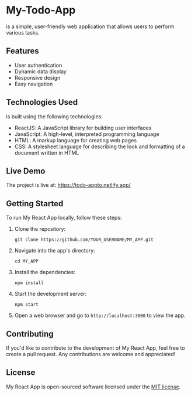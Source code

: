 # My-Todo-App

 is a simple, user-friendly web application that allows users to perform various tasks.

## Features

- User authentication
- Dynamic data display
- Responsive design
- Easy navigation

## Technologies Used

is built using the following technologies:

- ReactJS: A JavaScript library for building user interfaces
- JavaScript: A high-level, interpreted programming language
- HTML: A markup language for creating web pages
- CSS: A stylesheet language for describing the look and formatting of a document written in HTML

## Live Demo

The project is live at: https://todo-appto.netlify.app/

## Getting Started

To run My React App locally, follow these steps:

1. Clone the repository: 
    ```
    git clone https://github.com/YOUR_USERNAME/MY_APP.git
    ```

2. Navigate into the app's directory:
    ```
    cd MY_APP
    ```

3. Install the dependencies:
    ```
    npm install
    ```

4. Start the development server:
    ```
    npm start
    ```

5. Open a web browser and go to `http://localhost:3000` to view the app.

## Contributing

If you'd like to contribute to the development of My React App, feel free to create a pull request. Any contributions are welcome and appreciated!

## License

My React App is open-sourced software licensed under the [MIT license](https://opensource.org/licenses/MIT).

